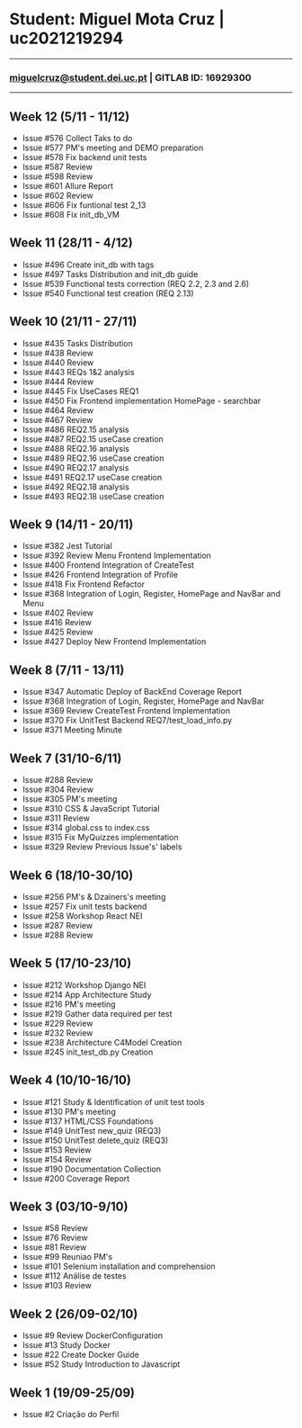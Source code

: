 # Student: Miguel Mota Cruz | uc2021219294

---

### miguelcruz@student.dei.uc.pt | GITLAB ID: 16929300

---

## Week 12 (5/11 - 11/12)
- Issue #576 Collect Taks to do
- Issue #577 PM's meeting and DEMO preparation
- Issue #578 Fix backend unit tests
- Issue #587 Review
- Issue #598 Review
- Issue #601 Allure Report
- Issue #602 Review
- Issue #606 Fix funtional test 2_13
- Issue #608 Fix init_db_VM


## Week 11 (28/11 - 4/12)
- Issue #496 Create init_db with tags
- Issue #497 Tasks Distribution and init_db guide
- Issue #539 Functional tests correction (REQ 2.2, 2.3 and 2.6)
- Issue #540 Functional test creation (REQ 2.13)
  

## Week 10 (21/11 - 27/11)
- Issue #435 Tasks Distribution
- Issue #438 Review
- Issue #440 Review
- Issue #443 REQs 1&2 analysis
- Issue #444 Review
- Issue #445 Fix UseCases REQ1
- Issue #450 Fix Frontend implementation HomePage - searchbar
- Issue #464 Review
- Issue #467 Review
- Issue #486 REQ2.15 analysis
- Issue #487 REQ2.15 useCase creation
- Issue #488 REQ2.16 analysis
- Issue #489 REQ2.16 useCase creation
- Issue #490 REQ2.17 analysis
- Issue #491 REQ2.17 useCase creation
- Issue #492 REQ2.18 analysis
- Issue #493 REQ2.18 useCase creation


## Week 9 (14/11 - 20/11)
- Issue #382 Jest Tutorial
- Issue #392 Review Menu Frontend Implementation
- Issue #400 Frontend Integration of CreateTest
- Issue #426 Frontend Integration of Profile
- Issue #418 Fix Frontend Refactor
- Issue #368 Integration of Login, Register, HomePage and NavBar and Menu
- Issue #402 Review
- Issue #416 Review
- Issue #425 Review
- Issue #427 Deploy New Frontend Implementation


## Week 8 (7/11 - 13/11)
- Issue #347 Automatic Deploy of BackEnd Coverage Report
- Issue #368 Integration of Login, Register, HomePage and NavBar
- Issue #369 Review CreateTest Frontend Implementation
- Issue #370 Fix UnitTest Backend REQ7/test_load_info.py
- Issue #371 Meeting Minute


## Week 7 (31/10-6/11)
- Issue #288 Review
- Issue #304 Review
- Issue #305 PM's meeting
- Issue #310 CSS & JavaScript Tutorial
- Issue #311 Review
- Issue #314 global.css to index.css
- Issue #315 Fix MyQuizzes implementation
- Issue #329 Review Previous Issue's' labels


## Week 6 (18/10-30/10)
- Issue #256 PM's & Dzainers's meeting
- Issue #257 Fix unit tests backend
- Issue #258 Workshop React NEI
- Issue #287 Review
- Issue #288 Review


## Week 5 (17/10-23/10)
- Issue #212 Workshop Django NEI
- Issue #214 App Architecture Study
- Issue #216 PM's meeting
- Issue #219 Gather data required per test
- Issue #229 Review
- Issue #232 Review
- Issue #238 Architecture C4Model Creation
- Issue #245 init_test_db.py Creation


## Week 4 (10/10-16/10)
- Issue #121 Study & Identification of unit test tools
- Issue #130 PM's meeting
- Issue #137 HTML/CSS Foundations
- Issue #149 UnitTest new_quiz (REQ3)
- Issue #150 UnitTest delete_quiz (REQ3)
- Issue #153 Review
- Issue #154 Review
- Issue #190 Documentation Collection
- Issue #200 Coverage Report


## Week 3 (03/10-9/10)
- Issue #58 Review
- Issue #76 Review
- Issue #81 Review
- Issue #99 Reuniao PM's
- Issue #101 Selenium installation and comprehension
- Issue #112 Análise de testes
- Issue #103 Review


## Week 2 (26/09-02/10)
- Issue #9 Review DockerConfiguration
- Issue #13 Study Docker 
- Issue #22 Create Docker Guide
- Issue #52 Study Introduction to Javascript


## Week 1 (19/09-25/09)
- Issue #2 Criação do Perfil













